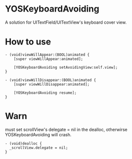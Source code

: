 # YOSKeyboardAvoiding
A solution for UITextField/UITextView's keyboard cover view.

# How to use
```
- (void)viewWillAppear:(BOOL)animated {
    [super viewWillAppear:animated];
    
    [YOSKeyboardAvoiding setAvoidingView:self.view];
}

- (void)viewWillDisappear:(BOOL)animated {
    [super viewWillDisappear:animated];
    
    [YOSKeyboardAvoiding resume];
}
```

# Warn
must set scrollView's delegate = nil in the dealloc, otherwirse YOSKeyboardAvoiding will crash.
```
- (void)dealloc {
  _scrollView.delegate = nil;
}
```
